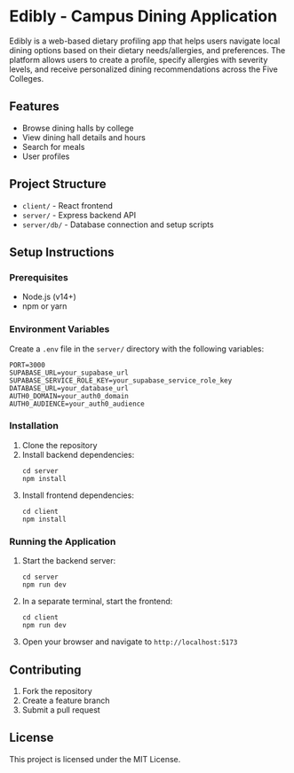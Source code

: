 # Edibly - Campus Dining Application

Edibly is a web-based dietary profiling app that helps users navigate local dining options based on their dietary needs/allergies, and preferences. The platform allows users to create a profile, specify allergies with severity levels, and receive personalized dining recommendations across the Five Colleges.

## Features

- Browse dining halls by college
- View dining hall details and hours
- Search for meals 
- User profiles 

## Project Structure

- `client/` - React frontend
- `server/` - Express backend API
- `server/db/` - Database connection and setup scripts

## Setup Instructions

### Prerequisites

- Node.js (v14+)
- npm or yarn

### Environment Variables

Create a `.env` file in the `server/` directory with the following variables:

```
PORT=3000
SUPABASE_URL=your_supabase_url
SUPABASE_SERVICE_ROLE_KEY=your_supabase_service_role_key
DATABASE_URL=your_database_url
AUTH0_DOMAIN=your_auth0_domain
AUTH0_AUDIENCE=your_auth0_audience
```

### Installation

1. Clone the repository
2. Install backend dependencies:
   ```
   cd server
   npm install
   ```
3. Install frontend dependencies:
   ```
   cd client
   npm install
   ```

### Running the Application

1. Start the backend server:
   ```
   cd server
   npm run dev
   ```

2. In a separate terminal, start the frontend:
   ```
   cd client
   npm run dev
   ```

3. Open your browser and navigate to `http://localhost:5173`

## Contributing

1. Fork the repository
2. Create a feature branch
3. Submit a pull request

## License

This project is licensed under the MIT License.
